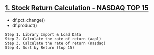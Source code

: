 ## [1. Stock Return Calculation - NASDAQ TOP 15](https://github.com/sw-song/Finance_Analysis/blob/main/01.nasdaq_2021_high_return.ipynb)
- df.pct_change()
- df.product()
```
Step 1. Library Import & Load Data
Step 2. Calculate the rate of return (aapl)
Step 3. Calculate the rate of return (nasdaq)
Step 4. Sort by Return (top 15)
```

